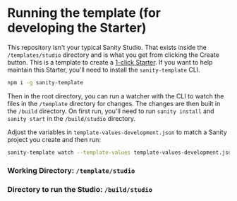 
# Running the template (for developing the Starter)

This repository isn't your typical Sanity Studio. That exists inside the `/templates/studio` directory and is what you get from clicking the Create button. This is a template to create a [1-click Starter](https://sanity.io/create). If you want to help maintain this Starter, you'll need to install the `sanity-template` CLI.

```sh
npm i -g sanity-template
```

Then in the root directory, you can run a watcher with the CLI to watch the files in the `/template` directory for changes. The changes are then built in the `/build` directory. On first run, you'll need to run `sanity install` and `sanity start` in the `/build/studio` directory.

Adjust the variables in `template-values-development.json` to match a Sanity project you create and then run:

```sh
sanity-template watch --template-values template-values-development.json
```

### Working Directory: `/template/studio`
### Directory to run the Studio: `/build/studio`
